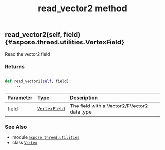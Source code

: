 ﻿---
title: read_vector2 method
second_title: Aspose.3D for Python via .NET API References
description: 
type: docs
weight: 80
url: /python-net/aspose.threed.utilities/vertex/read_vector2/
is_root: false
---

## read_vector2(self, field) {#aspose.threed.utilities.VertexField}

Read the vector2 field


### Returns 





```python

def read_vector2(self, field):
    ...
```


| Parameter | Type | Description |
| :- | :- | :- |
| field | [`VertexField`](/3d/python-net/aspose.threed.utilities/vertexfield) | The field with a Vector2/FVector2 data type |



### See Also
* module [`aspose.threed.utilities`](../../)
* class [`Vertex`](/3d/python-net/aspose.threed.utilities/vertex)
